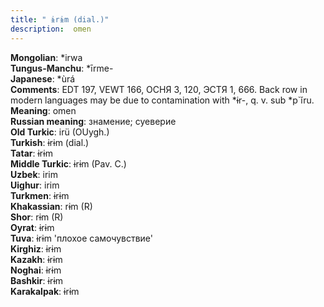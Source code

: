 ```yaml
---
title: " ɨrɨm (dial.)"
description:  omen
---
```


<strong>Mongolian</strong>:  *irwa<br>
<strong>Tungus-Manchu</strong>:  *īrme-<br>
<strong>Japanese</strong>:  *ùrá<br>
<strong>Comments</strong>:  EDT 197, VEWT 166, ОСНЯ 3, 120, ЭСТЯ 1, 666. Back row in modern languages may be due to contamination with *ɨr-, q. v. sub *p`ĭru.<br>
<strong>Meaning</strong>:  omen<br>
<strong>Russian meaning</strong>:  знамение; суеверие<br>
<strong>Old Turkic</strong>:  irü (OUygh.)<br>
<strong>Turkish</strong>:  ɨrɨm (dial.)<br>
<strong>Tatar</strong>:  ɨrɨm<br>
<strong>Middle Turkic</strong>:  ɨrɨm (Pav. C.)<br>
<strong>Uzbek</strong>:  irim<br>
<strong>Uighur</strong>:  irim<br>
<strong>Turkmen</strong>:  ɨrɨm<br>
<strong>Khakassian</strong>:  rɨm (R)<br>
<strong>Shor</strong>:  rɨm (R)<br>
<strong>Oyrat</strong>:  ɨrɨm<br>
<strong>Tuva</strong>:  ɨrɨm 'плохое самочувствие'<br>
<strong>Kirghiz</strong>:  ɨrɨm<br>
<strong>Kazakh</strong>:  ɨrɨm<br>
<strong>Noghai</strong>:  ɨrɨm<br>
<strong>Bashkir</strong>:  ɨrɨm<br>
<strong>Karakalpak</strong>:  ɨrɨm<br>


